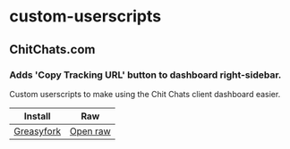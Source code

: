 # custom-userscripts


## ChitChats.com
### Adds 'Copy Tracking URL' button to dashboard right-sidebar.
Custom userscripts to make using the Chit Chats client dashboard easier.

| Install | Raw |
|---------|----|
| [Greasyfork](https://greasyfork.org/en/scripts/425852-add-copy-tracking-url)|[Open raw](https://raw.githubusercontent.com/lirobinxc/custom-userscripts/master/chit-chats-tracking-button.js)|
